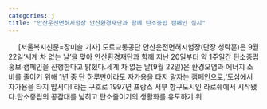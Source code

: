 ```yaml
---
categories: j
title: "안산운전면허시험장 안산환경재단과 함께 탄소중립 캠페인 실시"
---
```

&nbsp;&nbsp;&nbsp;&nbsp; [서울복지신문=장미솔 기자] 도로교통공단 안산운전면허시험장(단장 성락훈)은 9월 22일‘세계 차 없는 날’을 맞아 안산환경재단과 함께 지난 20일부터 약 1주일간 탄소중립 홍보·캠페인을 진행한다고 밝혔다.세계 차 없는 날(9월 22일)은 환경오염과 에너지 소비를 줄이기 위해 1년 중 단 하루만이라도 자가용을 타지 말자는 캠페인으로,‘도심에서 자가용을 타지 맙시다!’라는 구호로 1997년 프랑스 서부 항구도시인 라로쉐에서 시작됐다.탄소중립의 공감대를 넓히고 탄소줄이기의 생활화를 유도하기 위